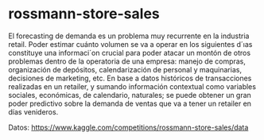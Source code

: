# rossmann-store-sales

El forecasting de demanda es un problema muy recurrente en la industria retail. Poder estimar cuánto volumen se va a operar en los siguientes d´ıas constituye una informaci´on crucial para
poder atacar un montón de otros problemas dentro de la operatoria de una empresa: manejo de compras, organización de depósitos, calendarización de personal y maquinarias, decisiones
de marketing, etc.
En base a datos históricos de transacciones realizadas en un retailer, y sumando información contextual como variables sociales, económicas, de calendario, naturales; se puede obtener un
gran poder predictivo sobre la demanda de ventas que va a tener un retailer en días venideros.

Datos: https://www.kaggle.com/competitions/rossmann-store-sales/data
